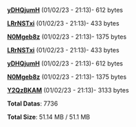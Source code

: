 [**yDHQjumH**](/data/yDHQjumH.txt) (01/02/23 - 21:13)- 612 bytes

[**LRrNSTxi**](/data/LRrNSTxi.txt) (01/02/23 - 21:13)- 433 bytes

[**N0Mgeb8z**](/data/N0Mgeb8z.txt) (01/02/23 - 21:13)- 1375 bytes

[**LRrNSTxi**](/data/LRrNSTxi.txt) (01/02/23 - 21:13)- 433 bytes

[**yDHQjumH**](/data/yDHQjumH.txt) (01/02/23 - 21:13)- 612 bytes

[**N0Mgeb8z**](/data/N0Mgeb8z.txt) (01/02/23 - 21:13)- 1375 bytes

[**Y2QzBKAM**](/data/Y2QzBKAM.txt) (01/02/23 - 21:13)- 3133 bytes

**Total Datas**: 7736

**Total Size**: 51.14 MB / 51.1 MB
